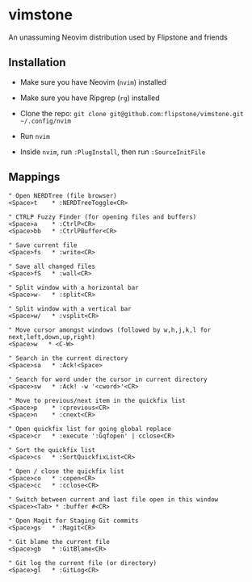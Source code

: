 # vimstone

An unassuming Neovim distribution used by Flipstone and friends

## Installation

* Make sure you have Neovim (`nvim`) installed
* Make sure you have Ripgrep (`rg`) installed

* Clone the repo: `git clone git@github.com:flipstone/vimstone.git ~/.config/nvim`
* Run `nvim`
* Inside `nvim`, run `:PlugInstall`, then run `:SourceInitFile`

## Mappings

    " Open NERDTree (file browser)
    <Space>t    * :NERDTreeToggle<CR>

    " CTRLP Fuzzy Finder (for opening files and buffers)
    <Space>a    * :CtrlP<CR>
    <Space>bb   * :CtrlPBuffer<CR>

    " Save current file
    <Space>fs   * :write<CR>

    " Save all changed files
    <Space>fS   * :wall<CR>

    " Split window with a horizontal bar
    <Space>w-   * :split<CR>

    " Split window with a vertical bar
    <Space>w/   * :vsplit<CR>

    " Move cursor amongst windows (followed by w,h,j,k,l for next,left,down,up,right)
    <Space>w   * <C-W>

    " Search in the current directory
    <Space>sa   * :Ack!<Space>

    " Search for word under the cursor in current directory
    <Space>sw   * :Ack! -w '<cword>'<CR>

    " Move to previous/next item in the quickfix list
    <Space>p    * :cprevious<CR>
    <Space>n    * :cnext<CR>

    " Open quickfix list for going global replace
    <Space>cr   * :execute ':Gqfopen' | cclose<CR>

    " Sort the quickfix list
    <Space>cs   * :SortQuickfixList<CR>

    " Open / close the quickfix list
    <Space>co   * :copen<CR>
    <Space>cc   * :cclose<CR>

    " Switch between current and last file open in this window
    <Space><Tab> * :buffer #<CR>

    " Open Magit for Staging Git commits
    <Space>gs   * :Magit<CR>

    " Git blame the current file
    <Space>gb   * :GitBlame<CR>

    " Git log the current file (or directory)
    <Space>gl   * :GitLog<CR>

